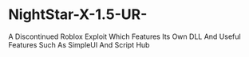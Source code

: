# NightStar-X-1.5-UR-
A Discontinued Roblox Exploit Which Features Its Own DLL And Useful Features Such As SimpleUI And Script Hub 
